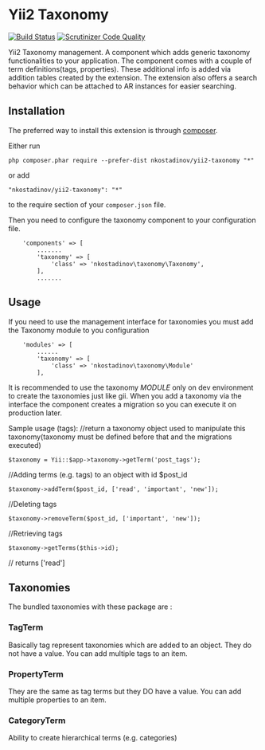 Yii2 Taxonomy
=============
[![Build Status](https://travis-ci.org/nkostadinov/yii2-taxonomy.svg?branch=master)](https://travis-ci.org/nkostadinov/yii2-taxonomy)
[![Scrutinizer Code Quality](https://scrutinizer-ci.com/g/nkostadinov/yii2-taxonomy/badges/quality-score.png?b=master)](https://scrutinizer-ci.com/g/nkostadinov/yii2-taxonomy/?branch=master)

Yii2 Taxonomy management. A component which adds generic taxonomy functionalities to your application. The component
comes with a couple of term definitions(tags, properties). These additional info is added via addition tables created
by the extension. The extension also offers a search behavior which can be attached to AR instances for easier searching.

Installation
------------

The preferred way to install this extension is through [composer](http://getcomposer.org/download/).

Either run

```
php composer.phar require --prefer-dist nkostadinov/yii2-taxonomy "*"
```

or add

```
"nkostadinov/yii2-taxonomy": "*"
```

to the require section of your `composer.json` file.

Then you need to configure the taxonomy component to your configuration file.

```
    'components' => [
        .......
        'taxonomy' => [
            'class' => 'nkostadinov\taxonomy\Taxonomy',
        ],
        .......
```        

Usage
-----

If you need to use the management interface for taxonomies you must add the Taxonomy module to you configuration

```    
    'modules' => [
        ......
        'taxonomy' => [
            'class' => 'nkostadinov\taxonomy\Module'
        ],
```        

It is recommended to use the taxonomy *MODULE* only on dev environment to create the taxonomies just like gii. When you add a taxonomy via the interface the component creates a migration so you can execute it on production later.
 
Sample usage (tags):
 //return a taxonomy object used to manipulate this taxonomy(taxonomy must be defined before that and the migrations executed)
 ```
 $taxonomy = Yii::$app->taxonomy->getTerm('post_tags');
 ```
 
 //Adding terms (e.g. tags) to an object with id $post_id
 ```
 $taxonomy->addTerm($post_id, ['read', 'important', 'new']);
 ```
 
 //Deleting tags
 ```
 $taxonomy->removeTerm($post_id, ['important', 'new']);
 ```
 
 //Retrieving tags
 ```
 $taxonomy->getTerms($this->id);
 ```
 // returns ['read']
 
## Taxonomies
The bundled taxonomies with these package are :

### TagTerm
Basically tag represent taxonomies which are added to an object. They do not have a value. You can add multiple tags to an item.

### PropertyTerm
They are the same as tag terms but they DO have a value. You can add multiple properties to an item.

### CategoryTerm
Ability to create hierarchical terms (e.g. categories)
